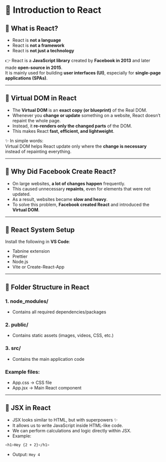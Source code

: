# 🌟 Introduction to React

## 📌 What is React?
* React is **not a language**  
* React is **not a framework**  
* React is **not just a technology**  

👉 React is a **JavaScript library** created by **Facebook in 2013** and later made **open-source in 2015**.  
It is mainly used for building **user interfaces (UI)**, especially for **single-page applications (SPAs)**.

---

## 📌 Virtual DOM in React
* The **Virtual DOM** is an **exact copy (or blueprint)** of the Real DOM.  
* Whenever you **change or update** something on a website, React doesn’t repaint the whole page.  
* Instead, it **re-renders only the changed parts** of the DOM.  
* This makes React **fast, efficient, and lightweight**.

✨ In simple words:  
Virtual DOM helps React update only where the **change is necessary** instead of repainting everything.

---

## 📌 Why Did Facebook Create React?
* On large websites, **a lot of changes happen** frequently.  
* This caused unnecessary **repaints**, even for elements that were not updated.  
* As a result, websites became **slow and heavy**.  
* To solve this problem, **Facebook created React** and introduced the **Virtual DOM**.

---

## 📌 React System Setup
Install the following in **VS Code**:
- Tabnine extension  
- Prettier  
- Node.js  
- Vite or Create-React-App  

---

## 📌 Folder Structure in React
### 1. node_modules/
- Contains all required dependencies/packages

### 2. public/
- Contains static assets (images, videos, CSS, etc.)

### 3. src/
- Contains the main application code

### Example files:
- App.css → CSS file
- App.jsx → Main React component
---

## 📌 JSX in React

- JSX looks similar to HTML, but with superpowers ✨
- It allows us to write JavaScript inside HTML-like code.
- We can perform calculations and logic directly within JSX.
- Example:
 ```bash
 <h1>Hey {2 + 2}</h1>
  ```
- Output:
   `Hey 4`
